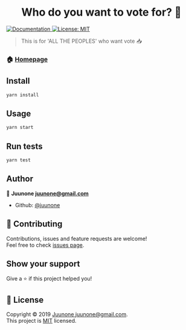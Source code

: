 <h1 align="center">Who do you want to vote for? 🙊</h1>
<p>
  <a href="https://github.com/juunone/react-vote">
    <img alt="Documentation" src="https://img.shields.io/badge/documentation-yes-brightgreen.svg" target="_blank" />
  </a>
  <a href="https://github.com/juunone/react-vote/blob/master/LICENSE">
    <img alt="License: MIT" src="https://img.shields.io/badge/License-MIT-yellow.svg" target="_blank" />
  </a>
</p>

> This is for 'ALL THE PEOPLES' who want vote 📥

### 🏠 [Homepage](https://app.netlify.com/sites/juunone/overview)

## Install

```sh
yarn install
```

## Usage

```sh
yarn start
```

## Run tests

```sh
yarn test
```

## Author

👤 **Juunone <juunone@gmail.com>**

* Github: [@juunone](https://github.com/juunone)

## 🤝 Contributing

Contributions, issues and feature requests are welcome!<br />Feel free to check [issues page](https://github.com/juunone/react-vote/issues).

## Show your support

Give a ⭐️ if this project helped you!

## 📝 License

Copyright © 2019 [Juunone <juunone@gmail.com>](https://github.com/juunone).<br />
This project is [MIT](https://github.com/juunone/react-vote/blob/master/LICENSE) licensed.